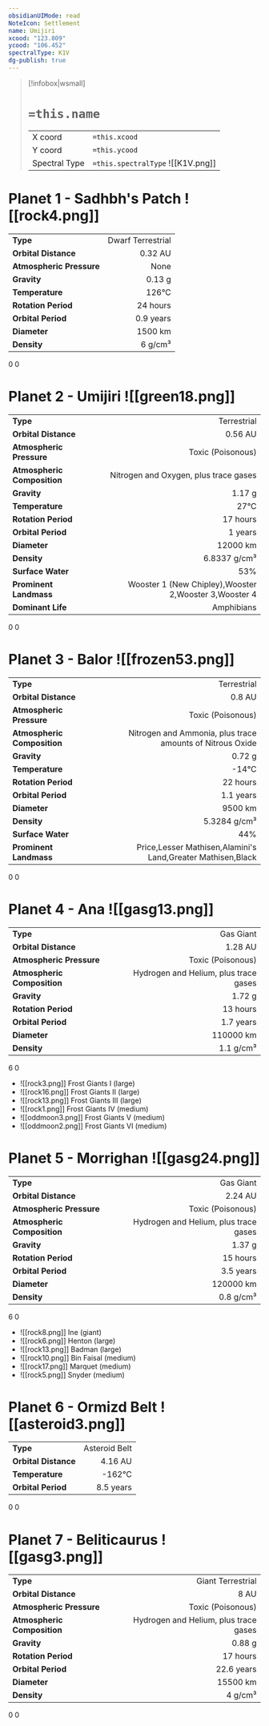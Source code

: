 ```yaml
---
obsidianUIMode: read
NoteIcon: Settlement
name: Umijiri
xcood: "123.809"
ycood: "106.452"
spectralType: K1V
dg-publish: true
---
```

> [!infobox|wsmall]
> # `=this.name`
> | | |
> | - | - |
> | X coord | `=this.xcood` |
> | Y coord| `=this.ycood` |
> | Spectral Type | `=this.spectralType` ![[K1V.png]] |

# Planet 1 - Sadhbh's Patch ![[rock4.png]]
|                             |                           |
| --------------------------- | -------------------------:|
| **Type**                    |             Dwarf Terrestrial |
| **Orbital Distance**        |   0.32 AU |
| **Atmospheric Pressure**    |       None |
| **Gravity**                 |        0.13 g |
| **Temperature**             |    126°C |
| **Rotation Period**         |  24 hours |
| **Orbital Period** | 0.9 years |
| **Diameter**                |      1500 km | 
| **Density**                 |    6 g/cm³ |



0
0



# Planet 2 - Umijiri ![[green18.png]]
|                             |                           |
| --------------------------- | -------------------------:|
| **Type**                    |             Terrestrial |
| **Orbital Distance**        |   0.56 AU |
| **Atmospheric Pressure**    |       Toxic (Poisonous) |
| **Atmospheric Composition** |      Nitrogen and Oxygen, plus trace gases |
| **Gravity**                 |        1.17 g |
| **Temperature**             |    27°C |
| **Rotation Period**         |  17 hours |
| **Orbital Period** | 1 years |
| **Diameter**                |      12000 km | 
| **Density**                 |    6.8337 g/cm³ |
| **Surface Water**           |           53% | 
| **Prominent Landmass**      |         Wooster 1 (New Chipley),Wooster 2,Wooster 3,Wooster 4 | 
| **Dominant Life**           |         Amphibians |



0
0



# Planet 3 - Balor ![[frozen53.png]]
|                             |                           |
| --------------------------- | -------------------------:|
| **Type**                    |             Terrestrial |
| **Orbital Distance**        |   0.8 AU |
| **Atmospheric Pressure**    |       Toxic (Poisonous) |
| **Atmospheric Composition** |      Nitrogen and Ammonia, plus trace amounts of Nitrous Oxide |
| **Gravity**                 |        0.72 g |
| **Temperature**             |    -14°C |
| **Rotation Period**         |  22 hours |
| **Orbital Period** | 1.1 years |
| **Diameter**                |      9500 km | 
| **Density**                 |    5.3284 g/cm³ |
| **Surface Water**           |           44% | 
| **Prominent Landmass**      |         Price,Lesser Mathisen,Alamini's Land,Greater Mathisen,Black | 



0
0



# Planet 4 - Ana ![[gasg13.png]]
|                             |                           |
| --------------------------- | -------------------------:|
| **Type**                    |             Gas Giant |
| **Orbital Distance**        |   1.28 AU |
| **Atmospheric Pressure**    |       Toxic (Poisonous) |
| **Atmospheric Composition** |      Hydrogen and Helium, plus trace gases |
| **Gravity**                 |        1.72 g |
| **Rotation Period**         |  13 hours |
| **Orbital Period** | 1.7 years |
| **Diameter**                |      110000 km | 
| **Density**                 |    1.1 g/cm³ |



6
0

- ![[rock3.png]] Frost Giants I (large)
- ![[rock16.png]] Frost Giants II (large)
- ![[rock13.png]] Frost Giants III (large)
- ![[rock1.png]] Frost Giants IV (medium)
- ![[oddmoon3.png]] Frost Giants V (medium)
- ![[oddmoon2.png]] Frost Giants VI (medium)


# Planet 5 - Morrighan ![[gasg24.png]]
|                             |                           |
| --------------------------- | -------------------------:|
| **Type**                    |             Gas Giant |
| **Orbital Distance**        |   2.24 AU |
| **Atmospheric Pressure**    |       Toxic (Poisonous) |
| **Atmospheric Composition** |      Hydrogen and Helium, plus trace gases |
| **Gravity**                 |        1.37 g |
| **Rotation Period**         |  15 hours |
| **Orbital Period** | 3.5 years |
| **Diameter**                |      120000 km | 
| **Density**                 |    0.8 g/cm³ |



6
0

- ![[rock8.png]] Ine (giant)
- ![[rock6.png]] Henton (large)
- ![[rock13.png]] Badman (large)
- ![[rock10.png]] Bin Faisal (medium)
- ![[rock17.png]] Marquet (medium)
- ![[rock5.png]] Snyder (medium)


# Planet 6 - Ormizd Belt ![[asteroid3.png]]
|                             |                           |
| --------------------------- | -------------------------:|
| **Type**                    |             Asteroid Belt |
| **Orbital Distance**        |   4.16 AU |
| **Temperature**             |    -162°C |
| **Orbital Period** | 8.5 years |



0
0



# Planet 7 - Beliticaurus ![[gasg3.png]]
|                             |                           |
| --------------------------- | -------------------------:|
| **Type**                    |             Giant Terrestrial |
| **Orbital Distance**        |   8 AU |
| **Atmospheric Pressure**    |       Toxic (Poisonous) |
| **Atmospheric Composition** |      Hydrogen and Helium, plus trace gases |
| **Gravity**                 |        0.88 g |
| **Rotation Period**         |  17 hours |
| **Orbital Period** | 22.6 years |
| **Diameter**                |      15500 km | 
| **Density**                 |    4 g/cm³ |



0
0



